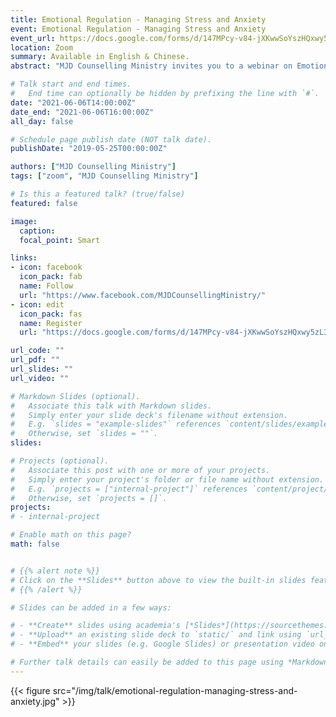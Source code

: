 ```yaml
---
title: Emotional Regulation - Managing Stress and Anxiety
event: Emotional Regulation - Managing Stress and Anxiety
event_url: https://docs.google.com/forms/d/147MPcy-v84-jXKwwSoYszHQxwy5zL3NtPAuH4NpaH0I/viewform?edit_requested=true
location: Zoom
summary: Available in English & Chinese.
abstract: "MJD Counselling Ministry invites you to a webinar on Emotional Regulation - Managing Stress and Anxiety with Dr Valerie Jaques& Rev Joseph Heng via Zoom."

# Talk start and end times.
#   End time can optionally be hidden by prefixing the line with `#`.
date: "2021-06-06T14:00:00Z"
date_end: "2021-06-06T16:00:00Z"
all_day: false

# Schedule page publish date (NOT talk date).
publishDate: "2019-05-25T00:00:00Z"

authors: ["MJD Counselling Ministry"]
tags: ["zoom", "MJD Counselling Ministry"]

# Is this a featured talk? (true/false)
featured: false

image:
  caption:
  focal_point: Smart

links:
- icon: facebook
  icon_pack: fab
  name: Follow
  url: "https://www.facebook.com/MJDCounsellingMinistry/"
- icon: edit
  icon_pack: fas
  name: Register
  url: "https://docs.google.com/forms/d/147MPcy-v84-jXKwwSoYszHQxwy5zL3NtPAuH4NpaH0I/viewform?edit_requested=true"

url_code: ""
url_pdf: ""
url_slides: ""
url_video: ""

# Markdown Slides (optional).
#   Associate this talk with Markdown slides.
#   Simply enter your slide deck's filename without extension.
#   E.g. `slides = "example-slides"` references `content/slides/example-slides.md`.
#   Otherwise, set `slides = ""`.
slides:

# Projects (optional).
#   Associate this post with one or more of your projects.
#   Simply enter your project's folder or file name without extension.
#   E.g. `projects = ["internal-project"]` references `content/project/deep-learning/index.md`.
#   Otherwise, set `projects = []`.
projects:
# - internal-project

# Enable math on this page?
math: false


# {{% alert note %}}
# Click on the **Slides** button above to view the built-in slides feature.
# {{% /alert %}}

# Slides can be added in a few ways:

# - **Create** slides using academia's [*Slides*](https://sourcethemes.com/academic/docs/managing-content/#create-slides) feature and link using `slides` parameter in the front matter of the talk file
# - **Upload** an existing slide deck to `static/` and link using `url_slides` parameter in the front matter of the talk file
# - **Embed** your slides (e.g. Google Slides) or presentation video on this page using [shortcodes](https://sourcethemes.com/academic/docs/writing-markdown-latex/).

# Further talk details can easily be added to this page using *Markdown* and $\rm \LaTeX$ math code.
---
```

{{< figure src="/img/talk/emotional-regulation-managing-stress-and-anxiety.jpg" >}}
